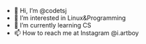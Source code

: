 - 👋 Hi, I’m @codetsj
- 👀 I’m interested in Linux&Programming
- 🌱 I’m currently learning CS
- 📫 How to reach me at Instagram @i.artboy

<!---
codetsj/codetsj is a ✨ special ✨ repository because its `README.md` (this file) appears on your GitHub profile.
You can click the Preview link to take a look at your changes.
--->

